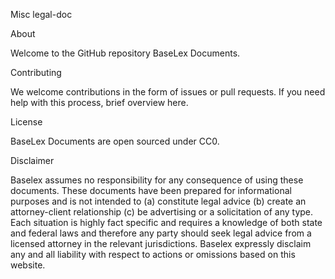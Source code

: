 Misc legal-doc

About

Welcome to the GitHub repository BaseLex Documents. 

Contributing

We welcome contributions in the form of issues or pull requests. If you need help with this process,   brief overview here.

License

BaseLex Documents are open sourced under CC0.

Disclaimer

Baselex assumes no responsibility for any consequence of using these documents. These documents have been prepared for informational purposes and is not intended to (a) constitute legal advice (b) create an attorney-client relationship (c) be advertising or a solicitation of any type. Each situation is highly fact specific and requires a knowledge of both state and federal laws and therefore any party should seek legal advice from a licensed attorney in the relevant jurisdictions. Baselex expressly disclaim any and all liability with respect to actions or omissions based on this website.
